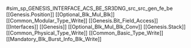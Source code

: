 #sim_sp_GENESIS_INTERFACE_ACS_BE_SR3DNG_src_src_gen_fe_be
[[Genesis.Position]]
[[Optional_Blk_Mul_Blk]]
[[Common_Modular_Type_Write]]
[[Genesis.Bit_Field_Access]]
[[Interfaces]]
[[Genesis]]
[[Optional_Blk_Mul_Blk_Conv]]
[[Genesis.Stack]]
[[Common_Physical_Type_Write]]
[[Common_Basic_Type_Write]]
[[Mandatory_Blk_Burst_Info_Blk_Write]]
